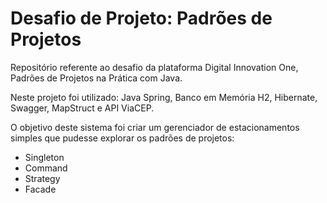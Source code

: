 # Desafio de Projeto: Padrões de Projetos 

Repositório referente ao desafio da plataforma Digital Innovation One, Padrões de Projetos na Prática com Java.

Neste projeto foi utilizado: Java Spring, Banco em Memória H2, Hibernate, Swagger, MapStruct e API ViaCEP. 

O objetivo deste sistema foi criar um gerenciador de estacionamentos simples que pudesse explorar os padrões de projetos:
* Singleton
* Command
* Strategy
* Facade